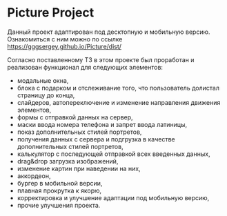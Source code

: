 # Picture Project

Данный проект адаптирован под десктопную и мобильную версию.
Ознакомиться с ним можно по ссылке https://gggsergey.github.io/Picture/dist/

Согласно поставленному ТЗ в этом проекте был проработан и реализован функционал для следующих элементов:

- модальные окна,
- блока с подарком и отслеживание того, что пользователь долистал страницу до конца,
- слайдеров, автопереключение и изменение направления движения элементов,
- формы с отправкой данных на сервер,
- маски ввода номера телефона и запрет ввода латиницы,
- показ дополнительных стилей портретов,
- получения данных с сервера и подгрузка в качестве дополнительных стилей портретов,
- калькулятор с последующей отправкой всех введенных данных,
- drag&drop загрузка изображений,
- изменение картин при наведении на них,
- аккордеон,
- бургер в мобильной версии,
- плавная прокрутка к якорю,
- корректировка и улучшение адаптации под мобильную версию,
- прочие улучшения проекта.
